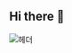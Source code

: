 ## Hi there 👋

![헤더](https://capsule-render.vercel.app/api?type=waving&height=300&color=gradient&text=안녕하세요.&fontAlignY=50&rotate=0&descAlign=60&section=header&reversal=false)

<!--
**gt-park7356/gt-park7356** is a ✨ _special_ ✨ repository because its `README.md` (this file) appears on your GitHub profile.

Here are some ideas to get you started:

- 🔭 I’m currently working on ...
- 🌱 I’m currently learning ...
- 👯 I’m looking to collaborate on ...
- 🤔 I’m looking for help with ...
- 💬 Ask me about ...
- 📫 How to reach me: ...
- 😄 Pronouns: ...
- ⚡ Fun fact: ...
-->
